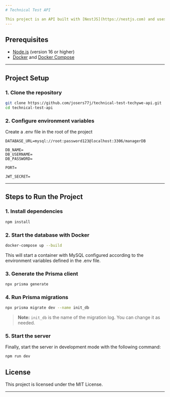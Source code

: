 ```yaml
---
# Technical Test API

This project is an API built with [NestJS](https://nestjs.com) and uses [Prisma](https://www.prisma.io) as the ORM to manage the MySQL database. Follow the steps below to set up and run the project.
---
```


## Prerequisites

- [Node.js](https://nodejs.org/) (version 16 or higher)
- [Docker](https://www.docker.com/) and [Docker Compose](https://docs.docker.com/compose/)

---

## Project Setup

### 1. Clone the repository

```bash
git clone https://github.com/josers77j/technical-test-techywe-api.git
cd technical-test-api
```

### 2. Configure environment variables

Create a .env file in the root of the project

```properties
DATABASE_URL=mysql://root:password123@localhost:3306/managerDB

DB_NAME=
DB_USERNAME=
DB_PASSWORD=

PORT=

JWT_SECRET=
```

---

## Steps to Run the Project

### 1. Install dependencies

```bash
npm install
```

### 2. Start the database with Docker

```bash
docker-compose up --build
```

This will start a container with MySQL configured according to the environment variables defined in the .env file.

### 3. Generate the Prisma client

```bash
npx prisma generate
```

### 4. Run Prisma migrations

```bash
npx prisma migrate dev --name init_db
```

> **Note:** `init_db` is the name of the migration log. You can change it as needed.

### 5. Start the server

Finally, start the server in development mode with the following command:

```bash
npm run dev
```

## License

This project is licensed under the MIT License.

---
